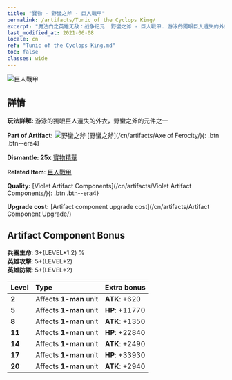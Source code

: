 ```yaml
---
title: "寶物 - 野蠻之斧 - 巨人戰甲"
permalink: /artifacts/Tunic of the Cyclops King/
excerpt: "魔法门之英雄无敌：战争纪元  野蠻之斧 - 巨人戰甲. 游泳的獨眼巨人遺失的外衣，野蠻之斧的元件之一"
last_modified_at: 2021-06-08
locale: cn
ref: "Tunic of the Cyclops King.md"
toc: false
classes: wide
---
```


 ![巨人戰甲](/images/t/artifact_40314.png)



## 詳情

 **玩法詳解:** 游泳的獨眼巨人遺失的外衣，野蠻之斧的元件之一

 **Part of Artifact:** ![野蠻之斧](/images/t/icon_artifact_31.png) [野蠻之斧](/cn/artifacts/Axe of Ferocity/){: .btn .btn--era4}

 **Dismantle: 25x** [寶物精華](/cn/Items/con_905/)

 **Related Item**: [巨人戰甲](/cn/Items/art_128/)

 **Quality:** [Violet Artifact Components](/cn/artifacts/Violet Artifact Components/){: .btn .btn--era4}

 **Upgrade cost:** [Artifact component upgrade cost](/cn/artifacts/Artifact Component Upgrade/)

## Artifact Component Bonus

  **兵團生命**: 3+(LEVEL\*1.2) %<br/>**英雄攻擊**: 5+(LEVEL\*2)<br/>**英雄防禦**: 5+(LEVEL\*2)

  |  Level  | Type |    Extra bonus  | 
  |:--------|:-----|:----------------| 
  | **2** | Affects **1-man** unit | **ATK**: +620 | 
  | **5** | Affects **1-man** unit | **HP**: +11770 | 
  | **8** | Affects **1-man** unit | **ATK**: +1350 | 
  | **11** | Affects **1-man** unit | **HP**: +22840 | 
  | **14** | Affects **1-man** unit | **ATK**: +2490 | 
  | **17** | Affects **1-man** unit | **HP**: +33930 | 
  | **20** | Affects **1-man** unit | **ATK**: +2940 | 
